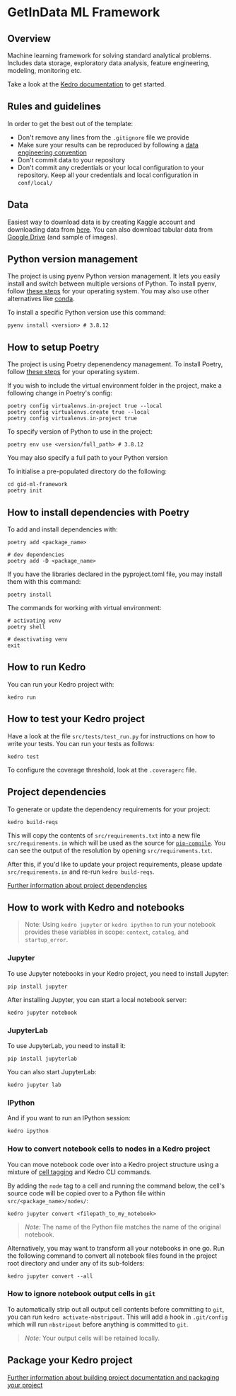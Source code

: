 # GetInData ML Framework

## Overview

Machine learning framework for solving standard analytical problems. Includes data storage, exploratory data analysis, feature engineering, modeling, monitoring etc.

Take a look at the [Kedro documentation](https://kedro.readthedocs.io) to get started.

## Rules and guidelines

In order to get the best out of the template:

* Don't remove any lines from the `.gitignore` file we provide
* Make sure your results can be reproduced by following a [data engineering convention](https://kedro.readthedocs.io/en/stable/faq/faq.html#what-is-data-engineering-convention)
* Don't commit data to your repository
* Don't commit any credentials or your local configuration to your repository. Keep all your credentials and local configuration in `conf/local/`

## Data
Easiest way to download data is by creating Kaggle account and downloading data from [here](https://www.kaggle.com/competitions/h-and-m-personalized-fashion-recommendations/data). You can also download tabular data from [Google Drive](https://drive.google.com/drive/folders/1sdV7_nGqC-MvE4GXwC12btCGDIZplHa4?usp=sharing) (and sample of images).

## Python version management

The project is using pyenv Python version management. It lets you easily install and switch between multiple versions of Python. To install pyenv, follow [these steps](https://github.com/pyenv/pyenv#installation=) for your operating system. You may also use other alternatives like [conda](https://stackoverflow.com/questions/70851048/does-it-make-sense-to-use-conda-poetry).

To install a specific Python version use this command:
```
pyenv install <version> # 3.8.12
```

## How to setup Poetry

The project is using Poetry depenendency management. To install Poetry, follow [these steps](https://python-poetry.org/docs/#installation) for your operating system.

If you wish to include the virtual environment folder in the project, make a following change in Poetry's config:
```
poetry config virtualenvs.in-project true --local
poetry config virtualenvs.create true --local
poetry config virtualenvs.in-project true
```

To specify version of Python to use in the project:
```
poetry env use <version/full_path> # 3.8.12
```
You may also specify a full path to your Python version

To initialise a pre-populated directory do the following:
```
cd gid-ml-framework
poetry init
```

## How to install dependencies with Poetry

To add and install dependencies with:
```
poetry add <package_name>

# dev dependencies
poetry add -D <package_name>
```

If you have the libraries declared in the pyproject.toml file, you may install them with this command:
```
poetry install
```

The commands for working with virtual environment:
```
# activating venv
poetry shell

# deactivating venv
exit
```

## How to run Kedro

You can run your Kedro project with:

```
kedro run
```

## How to test your Kedro project

Have a look at the file `src/tests/test_run.py` for instructions on how to write your tests. You can run your tests as follows:

```
kedro test
```

To configure the coverage threshold, look at the `.coveragerc` file.


## Project dependencies

To generate or update the dependency requirements for your project:

```
kedro build-reqs
```

This will copy the contents of `src/requirements.txt` into a new file `src/requirements.in` which will be used as the source for [`pip-compile`](https://github.com/jazzband/pip-tools#example-usage-for-pip-compile). You can see the output of the resolution by opening `src/requirements.txt`.

After this, if you'd like to update your project requirements, please update `src/requirements.in` and re-run `kedro build-reqs`.

[Further information about project dependencies](https://kedro.readthedocs.io/en/stable/04_kedro_project_setup/01_dependencies.html#project-specific-dependencies)

## How to work with Kedro and notebooks

> Note: Using `kedro jupyter` or `kedro ipython` to run your notebook provides these variables in scope: `context`, `catalog`, and `startup_error`.

### Jupyter
To use Jupyter notebooks in your Kedro project, you need to install Jupyter:

```
pip install jupyter
```

After installing Jupyter, you can start a local notebook server:

```
kedro jupyter notebook
```

### JupyterLab
To use JupyterLab, you need to install it:

```
pip install jupyterlab
```

You can also start JupyterLab:

```
kedro jupyter lab
```

### IPython
And if you want to run an IPython session:

```
kedro ipython
```

### How to convert notebook cells to nodes in a Kedro project
You can move notebook code over into a Kedro project structure using a mixture of [cell tagging](https://jupyter-notebook.readthedocs.io/en/stable/changelog.html#cell-tags) and Kedro CLI commands.

By adding the `node` tag to a cell and running the command below, the cell's source code will be copied over to a Python file within `src/<package_name>/nodes/`:

```
kedro jupyter convert <filepath_to_my_notebook>
```
> *Note:* The name of the Python file matches the name of the original notebook.

Alternatively, you may want to transform all your notebooks in one go. Run the following command to convert all notebook files found in the project root directory and under any of its sub-folders:

```
kedro jupyter convert --all
```

### How to ignore notebook output cells in `git`
To automatically strip out all output cell contents before committing to `git`, you can run `kedro activate-nbstripout`. This will add a hook in `.git/config` which will run `nbstripout` before anything is committed to `git`.

> *Note:* Your output cells will be retained locally.

## Package your Kedro project

[Further information about building project documentation and packaging your project](https://kedro.readthedocs.io/en/stable/03_tutorial/05_package_a_project.html)

